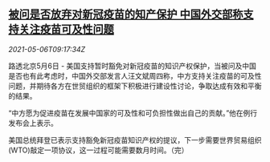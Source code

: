 <!--1620297062000-->
[被问是否放弃对新冠疫苗的知产保护 中国外交部称支持关注疫苗可及性问题](https://cn.reuters.com/article/china-mofa-covid-vaccine-ip-0506-idCNKBS2CN0XC)
------

<div><i>2021-05-06T09:17:34Z</i></div><p>路透北京5月6日 - 美国支持暂时豁免对新冠疫苗的知识产权保护，当被问及中国是否也有此考虑时，中国外交部发言人汪文斌周四称，中方支持关注疫苗的可及性问题，并期待各方在世贸组织的框架下积极进行建设性讨论，争取达成有效和平衡的结果。</p><p>“中方愿为促进疫苗在发展中国家的可及性和可负担性做出自己的贡献。”他在例行发布会上表示。</p><p>美国总统拜登已表示支持豁免新冠疫苗知识产权的提议，下一步需要世界贸易组织(WTO)敲定一项协议，这一过程可能需要数月时间。（完）</p>
